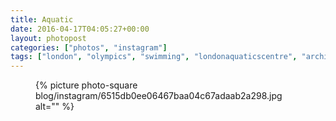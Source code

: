 ```yaml
---
title: Aquatic
date: 2016-04-17T04:05:27+00:00
layout: photopost
categories: ["photos", "instagram"]
tags: ["london", "olympics", "swimming", "londonaquaticscentre", "architecture", "sport", "fitness"]
---
```


<figure class="photo photo--square">
  {% picture photo-square blog/instagram/6515db0ee06467baa04c67adaab2a298.jpg alt="" %}
</figure>


